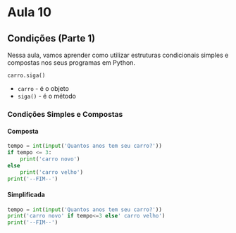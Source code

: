 # Aula 10

## Condições (Parte 1)
Nessa aula, vamos aprender como utilizar estruturas condicionais simples e compostas nos seus programas em Python.

```
carro.siga()
```

* `carro` - é o objeto
* `siga()` - é o método

### Condições Simples e Compostas

#### Composta

``` py
tempo = int(input('Quantos anos tem seu carro?'))
if tempo <= 3:
    print('carro novo')
else
    print('carro velho')
print('--FIM--')
```

#### Simplificada

``` py
tempo = int(input('Quantos anos tem seu carro?'))
print('carro novo' if tempo<=3 else' carro velho')
print('--FIM--')
```